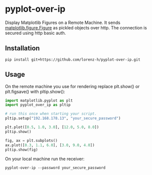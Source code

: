 # pyplot-over-ip
Display Matplotlib Figures on a Remote Machine. It sends [matplotlib.figure.Figure](https://matplotlib.org/stable/api/_as_gen/matplotlib.figure.Figure.html) as pickled objects over http. The connection is secured using http basic auth.

## Installation

```shell
pip install git+https://github.com/lorenz-h/pyplot-over-ip.git
```

## Usage
On the remote machine you use for rendering replace plt.show() or plt.figsave() with pltip.show():
```python
import matplotlib.pyplot as plt
import pyplot_over_ip as pltip

# run this once when starting your script.
pltip.setup("192.168.178.13", "your_secure_password")

plt.plot([0.5, 1.0, 3.0], [12.0, 5.0, 8.0])
pltip.show()

fig, ax = plt.subplots()
ax.plot([0.3, 1.1, 6.0], [3.0, 9.0, 4.0])
pltip.show(fig)

```
On your local machine run the receiver:

```shell
pyplot-over-ip --password your_secure_password
```
